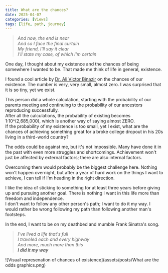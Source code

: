 ```yaml
---
title: What are the chances?
date: 2025-04-07
categories: [Views]
tags: [life, path, journey]
---
```



> *And now, the end is near*  
> *And so I face the final curtain*  
> *My friend, I'll say it clear*  
> *I'll state my case, of which I'm certain*  



One day, I thought about my existence and the chances of being somewhere I wanted to be. That made me think of life in general, existence.  

I found a cool article by [Dr. Ali Victor Binazir](https://happinessengineering.com/) on the chances of our existence. The number is very, very small, almost zero. I was surprised that it is so tiny, yet we exist.  

This person did a whole calculation, starting with the probability of our parents meeting and continuing to the probability of our ancestors reproducing successfully.  
After all the calculations, the probability of existing becomes 1:10^(2,685,000), which is another way of saying almost ZERO.  
If the probability of my existence is too small, yet I exist, what are the chances of achieving something great for a broke college dropout in his 20s living in a third-world country?  

The odds could be against me, but it's not impossible. Many have done it in the past with even more struggles and shortcomings.
Achievement won't just be affected by external factors; there are also internal factors.   

Overcoming them would probably be the biggest challenge here. Nothing won't happen overnight, but after a year of hard work on the things I want to achieve, I can tell if I'm heading in the right direction.  

I like the idea of sticking to something for at least three years before giving up and pursuing another goal.
There is nothing I want in this life more than freedom and independence.  
 I don't want to follow any other person's path; I want to do it my way. I would rather be wrong following my path than following another man's footsteps.  

In the end, I want to be on my deathbed and mumble Frank Sinatra's song.

> *I've lived a life that's full*  
> *I traveled each and every highway*  
> *And more, much more than this*  
> ***I did it my way***  


![Visual represenation of chances of existence](assets/posts/What are the odds graphics.png)
